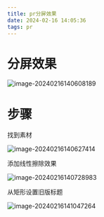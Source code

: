 ```yaml
---
title: pr分屏效果
date: 2024-02-16 14:05:36
tags: pr
---
```


# 分屏效果

![image-20240216140608189](../images/image-20240216140608189.png)

# 步骤

找到素材

![image-20240216140627414](../images/image-20240216140627414.png)

添加线性擦除效果

![image-20240216140728983](../images/image-20240216140728983.png)

从矩形设置旧版标题

![image-20240216141047264](../images/image-20240216141047264.png)
